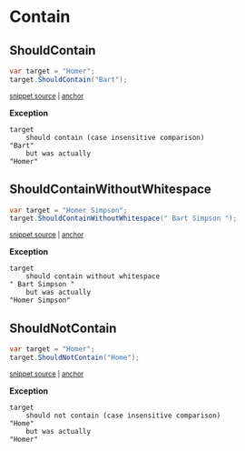 # Contain


## ShouldContain

<!-- snippet: StringExamples.ShouldContain.codeSample.approved.cs -->
<a id='snippet-StringExamples.ShouldContain.codeSample.approved.cs'></a>
```cs
var target = "Homer";
target.ShouldContain("Bart");
```
<sup><a href='/src/DocumentationExamples/CodeExamples/StringExamples.ShouldContain.codeSample.approved.cs#L1-L2' title='File snippet `StringExamples.ShouldContain.codeSample.approved.cs` was extracted from'>snippet source</a> | <a href='#snippet-StringExamples.ShouldContain.codeSample.approved.cs' title='Navigate to start of snippet `StringExamples.ShouldContain.codeSample.approved.cs`'>anchor</a></sup>
<!-- endSnippet -->

**Exception**

<!-- include: StringExamples.ShouldContain.exceptionText.approved.txt. path: /src/DocumentationExamples/CodeExamples/StringExamples.ShouldContain.exceptionText.approved.txt -->
```
target
    should contain (case insensitive comparison)
"Bart"
    but was actually
"Homer"
```
<!-- endInclude -->


## ShouldContainWithoutWhitespace

<!-- snippet: StringExamples.ShouldContainWithoutWhitespace.codeSample.approved.cs -->
<a id='snippet-StringExamples.ShouldContainWithoutWhitespace.codeSample.approved.cs'></a>
```cs
var target = "Homer Simpson";
target.ShouldContainWithoutWhitespace(" Bart Simpson ");
```
<sup><a href='/src/DocumentationExamples/CodeExamples/StringExamples.ShouldContainWithoutWhitespace.codeSample.approved.cs#L1-L2' title='File snippet `StringExamples.ShouldContainWithoutWhitespace.codeSample.approved.cs` was extracted from'>snippet source</a> | <a href='#snippet-StringExamples.ShouldContainWithoutWhitespace.codeSample.approved.cs' title='Navigate to start of snippet `StringExamples.ShouldContainWithoutWhitespace.codeSample.approved.cs`'>anchor</a></sup>
<!-- endSnippet -->

**Exception**

<!-- include: StringExamples.ShouldContainWithoutWhitespace.exceptionText.approved.txt. path: /src/DocumentationExamples/CodeExamples/StringExamples.ShouldContainWithoutWhitespace.exceptionText.approved.txt -->
```
target
    should contain without whitespace
" Bart Simpson "
    but was actually
"Homer Simpson"
```
<!-- endInclude -->


## ShouldNotContain

<!-- snippet: StringExamples.ShouldNotContain.codeSample.approved.cs -->
<a id='snippet-StringExamples.ShouldNotContain.codeSample.approved.cs'></a>
```cs
var target = "Homer";
target.ShouldNotContain("Home");
```
<sup><a href='/src/DocumentationExamples/CodeExamples/StringExamples.ShouldNotContain.codeSample.approved.cs#L1-L2' title='File snippet `StringExamples.ShouldNotContain.codeSample.approved.cs` was extracted from'>snippet source</a> | <a href='#snippet-StringExamples.ShouldNotContain.codeSample.approved.cs' title='Navigate to start of snippet `StringExamples.ShouldNotContain.codeSample.approved.cs`'>anchor</a></sup>
<!-- endSnippet -->

**Exception**

<!-- include: StringExamples.ShouldNotContain.exceptionText.approved.txt. path: /src/DocumentationExamples/CodeExamples/StringExamples.ShouldNotContain.exceptionText.approved.txt -->
```
target
    should not contain (case insensitive comparison)
"Home"
    but was actually
"Homer"
```
<!-- endInclude -->
